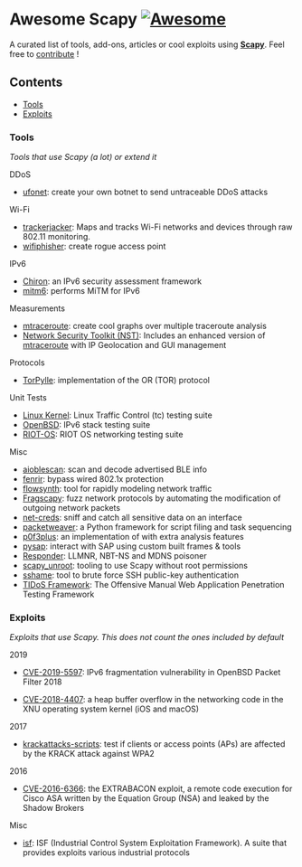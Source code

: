 # Awesome Scapy [![Awesome](https://awesome.re/badge.svg)](https://github.com/sindresorhus/awesome#readme)

A curated list of tools, add-ons, articles or cool exploits using **[Scapy](https://scapy.net)**. Feel free to [contribute](https://github.com/gpotter2/awesome-scapy/edit/master/README.md) !

## Contents

- [Tools](#tools)
- [Exploits](#exploits)

### Tools

*Tools that use Scapy (a lot) or extend it*

DDoS
- [ufonet](https://github.com/epsylon/ufonet): create your own botnet to send untraceable DDoS attacks

Wi-Fi
- [trackerjacker](https://github.com/calebmadrigal/trackerjacker): Maps and tracks Wi-Fi networks and devices through raw 802.11 monitoring.
- [wifiphisher](https://github.com/wifiphisher/wifiphisher): create rogue access point

IPv6
- [Chiron](https://github.com/aatlasis/Chiron): an IPv6 security assessment framework
- [mitm6](https://github.com/fox-it/mitm6): performs MiTM for IPv6

Measurements
- [mtraceroute](https://github.com/rwhalb/mtraceroute): create cool graphs over multiple traceroute analysis
- [Network Security Toolkit (NST)](https://wiki.networksecuritytoolkit.org/nstwiki/index.php?title=HowTo_Use_The_Scapy:_Multi-Traceroute_-_MTR): Includes an enhanced version of [mtraceroute](https://github.com/rwhalb/mtraceroute) with IP Geolocation and GUI management

Protocols
- [TorPylle](https://github.com/cea-sec/TorPylle): implementation of the OR (TOR) protocol

Unit Tests
- [Linux Kernel](https://github.com/torvalds/linux/blob/master/tools/testing/selftests/tc-testing/plugin-lib/scapyPlugin.py): Linux Traffic Control (tc) testing suite
- [OpenBSD](https://github.com/search?q=scapy+repo%3Aopenbsd%2Fsrc+path%3Aregress%2F&type=Code&ref=advsearch&l=&l=): IPv6 stack testing suite
- [RIOT-OS](https://github.com/RIOT-OS/RIOT/search?l=Python&q=scapy&type=Code): RIOT OS networking testing suite

Misc
- [aioblescan](https://github.com/frawau/aioblescan): scan and decode advertised BLE info
- [fenrir](https://github.com/Orange-Cyberdefense/fenrir-ocd): bypass wired 802.1x protection
- [flowsynth](https://github.com/secureworks/flowsynth): tool for rapidly modeling network traffic
- [Fragscapy](https://github.com/AMOSSYS/Fragscapy): fuzz network protocols by automating the modification of outgoing network packets
- [net-creds](https://github.com/DanMcInerney/net-creds): sniff and catch all sensitive data on an interface
- [packetweaver](https://github.com/ANSSI-FR/packetweaver): a Python framework for script filing and task sequencing
- [p0f3plus](https://github.com/FlUxIuS/p0f3plus): an implementation of with extra analysis features
- [pysap](https://github.com/SecureAuthCorp/pysap): interact with SAP using custom built frames & tools
- [Responder](https://github.com/SpiderLabs/Responder):  LLMNR, NBT-NS and MDNS poisoner
- [scapy_unroot](https://github.com/scapy-unroot/scapy_unroot): tooling to use Scapy without root permissions
- [sshame](https://github.com/HynekPetrak/sshame): tool to brute force SSH public-key authentication
- [TIDoS Framework](https://github.com/0xInfection/TIDoS-Framework): The Offensive Manual Web Application Penetration Testing Framework

### Exploits

*Exploits that use Scapy. This does not count the ones included by default*

2019
- [CVE-2019-5597](https://www.synacktiv.com/ressources/Synacktiv_OpenBSD_PacketFilter_CVE-2019-5597_ipv6_frag.pdf): IPv6 fragmentation vulnerability in OpenBSD Packet Filter
2018

- [CVE-2018-4407](https://github.com/r3dxpl0it/CVE-2018-4407): a heap buffer overflow in the networking code in the XNU operating system kernel (iOS and macOS)

2017
- [krackattacks-scripts](https://github.com/vanhoefm/krackattacks-scripts): test if clients or access points (APs) are affected by the KRACK attack against WPA2

2016
- [CVE-2016-6366](https://github.com/RiskSense-Ops/CVE-2016-6366): the EXTRABACON exploit, a remote code execution for Cisco ASA written by the Equation Group (NSA) and leaked by the Shadow Brokers

Misc
- [isf](https://github.com/dark-lbp/isf): ISF (Industrial Control System Exploitation Framework). A suite that provides exploits various industrial protocols
